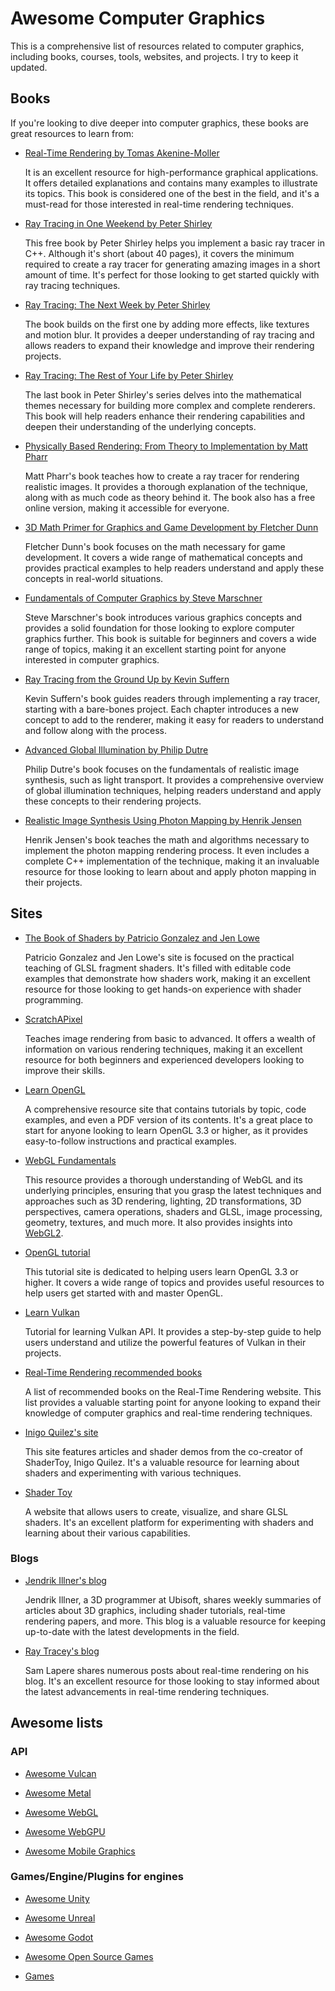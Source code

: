 # Awesome Computer Graphics

This is a comprehensive list of resources related to computer graphics, including books, courses, tools, websites, and projects. I try to keep it updated.


## Books

If you're looking to dive deeper into computer graphics, these books are great resources to learn from:

* [Real-Time Rendering by Tomas Akenine-Moller](https://www.amazon.com/Real-Time-Rendering-Fourth-Tomas-Akenine-M%C3%B6ller/dp/1138627003/ref=sr_1_1?s=books&ie=UTF8&qid=1540516813&sr=1-1&dpID=51iw1UWKNhL&preST=_SX218_BO1,204,203,200_QL40_&dpSrc=srch)
  
  It is an excellent resource for high-performance graphical applications. It offers detailed explanations and contains many examples to illustrate its topics. This book is considered one of the best in the field, and it's a must-read for those interested in real-time rendering techniques.

* [Ray Tracing in One Weekend by Peter Shirley](https://www.realtimerendering.com/raytracing/Ray%20Tracing%20in%20a%20Weekend.pdf)
  
  This free book by Peter Shirley helps you implement a basic ray tracer in C++. Although it's short (about 40 pages), it covers the minimum required to create a ray tracer for generating amazing images in a short amount of time. It's perfect for those looking to get started quickly with ray tracing techniques.
  
* [Ray Tracing: The Next Week by Peter Shirley](https://www.realtimerendering.com/raytracing/Ray%20Tracing_%20The%20Next%20Week.pdf)
  
  The book builds on the first one by adding more effects, like textures and motion blur. It provides a deeper understanding of ray tracing and allows readers to expand their knowledge and improve their rendering projects.
  
* [Ray Tracing: The Rest of Your Life by Peter Shirley](https://www.realtimerendering.com/raytracing/Ray%20Tracing_%20the%20Rest%20of%20Your%20Life.pdf)

   The last book in Peter Shirley's series delves into the mathematical themes necessary for building more complex and complete renderers. This book will help readers enhance their rendering capabilities and deepen their understanding of the underlying concepts.
   
* [Physically Based Rendering: From Theory to Implementation by Matt Pharr](https://www.pbr-book.org/3ed-2018/contents)

  Matt Pharr's book teaches how to create a ray tracer for rendering realistic images. It provides a thorough explanation of the technique, along with as much code as theory behind it. The book also has a free online version, making it accessible for everyone.
  
* [3D Math Primer for Graphics and Game Development by Fletcher Dunn](https://www.amazon.com/Math-Primer-Graphics-Game-Development/dp/1568817231/ref=sr_1_1?s=books&ie=UTF8&qid=1540517337&sr=1-1&keywords=3d+math+prime)

   Fletcher Dunn's book focuses on the math necessary for game development. It covers a wide range of mathematical concepts and provides practical examples to help readers understand and apply these concepts in real-world situations.
* [Fundamentals of Computer Graphics by Steve Marschner](https://www.amazon.com/Fundamentals-Computer-Graphics-Steve-Marschner/dp/1482229390/ref=sr_1_1?ie=UTF8&qid=1541094572&sr=8-1&keywords=fundamentals+of+computer+graphics)

  Steve Marschner's book introduces various graphics concepts and provides a solid foundation for those looking to explore computer graphics further. This book is suitable for beginners and covers a wide range of topics, making it an excellent starting point for anyone interested in computer graphics.
* [Ray Tracing from the Ground Up by Kevin Suffern](https://www.amazon.com/Ray-Tracing-Ground-Kevin-Suffern/dp/1568812728)

  Kevin Suffern's book guides readers through implementing a ray tracer, starting with a bare-bones project. Each chapter introduces a new concept to add to the renderer, making it easy for readers to understand and follow along with the process.
  
* [Advanced Global Illumination by Philip Dutre](https://www.amazon.com/Advanced-Global-Illumination-Philip-Dutre/dp/1568813074)

  Philip Dutre's book focuses on the fundamentals of realistic image synthesis, such as light transport. It provides a comprehensive overview of global illumination techniques, helping readers understand and apply these concepts to their rendering projects.
  
* [Realistic Image Synthesis Using Photon Mapping by Henrik Jensen](https://www.amazon.com/exec/obidos/ASIN/1568811470/o/qid=992896893/sr=2-1/ref=aps_sr_b_1_1/107-1767647-8361347)

  Henrik Jensen's book teaches the math and algorithms necessary to implement the photon mapping rendering process. It even includes a complete C++ implementation of the technique, making it an invaluable resource for those looking to learn about and apply photon mapping in their projects.



## Sites

* [The Book of Shaders by Patricio Gonzalez and Jen Lowe](https://thebookofshaders.com/)

  Patricio Gonzalez and Jen Lowe's site is focused on the practical teaching of GLSL fragment shaders. It's filled with editable code examples that demonstrate how shaders work, making it an excellent resource for those looking to get hands-on experience with shader programming.
  
* [ScratchAPixel](https://www.scratchapixel.com/)

  Teaches image rendering from basic to advanced. It offers a wealth of information on various rendering techniques, making it an excellent resource for both beginners and experienced developers looking to improve their skills.
  
* [Learn OpenGL](https://learnopengl.com/)

  A comprehensive resource site that contains tutorials by topic, code examples, and even a PDF version of its contents. It's a great place to start for anyone looking to learn OpenGL 3.3 or higher, as it provides easy-to-follow instructions and practical examples.
  
* [WebGL Fundamentals](https://webglfundamentals.org/)

  This resource provides a thorough understanding of WebGL and its underlying principles, ensuring that you grasp the latest techniques and approaches such as 3D rendering, lighting, 2D transformations, 3D perspectives, camera operations, shaders and GLSL, image processing, geometry, textures, and much more. It also provides insights into [WebGL2](webgl2fundamentals.org).

* [OpenGL tutorial](http://www.opengl-tutorial.org/)

  This tutorial site is dedicated to helping users learn OpenGL 3.3 or higher. It covers a wide range of topics and provides useful resources to help users get started with and master OpenGL.

* [Learn Vulkan](https://vulkan-tutorial.com/)

  Tutorial for learning Vulkan API. It provides a step-by-step guide to help users understand and utilize the powerful features of Vulkan in their projects.

* [Real-Time Rendering recommended books](https://www.realtimerendering.com/books.html)

  A list of recommended books on the Real-Time Rendering website. This list provides a valuable starting point for anyone looking to expand their knowledge of computer graphics and real-time rendering techniques.


* [Inigo Quilez's site](https://iquilezles.org/)

  This site features articles and shader demos from the co-creator of ShaderToy, Inigo Quilez. It's a valuable resource for learning about shaders and experimenting with various techniques.
  
* [Shader Toy](https://www.shadertoy.com/)

  A website that allows users to create, visualize, and share GLSL shaders. It's an excellent platform for experimenting with shaders and learning about their various capabilities.

### Blogs

* [Jendrik Illner's blog](https://www.jendrikillner.com/tags/weekly/)

  Jendrik Illner, a 3D programmer at Ubisoft, shares weekly summaries of articles about 3D graphics, including shader tutorials, real-time rendering papers, and more. This blog is a valuable resource for keeping up-to-date with the latest developments in the field.

* [Ray Tracey's blog](http://raytracey.blogspot.com/)

  Sam Lapere shares numerous posts about real-time rendering on his blog. It's an excellent resource for those looking to stay informed about the latest advancements in real-time rendering techniques.
  
## Awesome lists

### API

* [Awesome Vulcan](https://github.com/lbke/awesome-vulcan)

* [Awesome Metal](https://github.com/adamnemecek/awesome-metal)

* [Awesome WebGL](https://github.com/sjfricke/awesome-webgl)

* [Awesome WebGPU](https://github.com/mikbry/awesome-webgpu)

* [Awesome Mobile Graphics](https://github.com/shihchinw/awesome-mobile-graphics)

### Games/Engine/Plugins for engines

* [Awesome Unity](https://github.com/baba-s/awesome-unity-open-source-on-github)

* [Awesome Unreal](https://github.com/insthync/awesome-unreal)

* [Awesome Godot](https://github.com/godotengine/awesome-godot)
 
* [Awesome Open Source Games](https://github.com/michelpereira/awesome-open-source-games)

* [Games](https://github.com/Yaksinikos/games)

